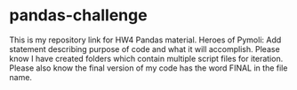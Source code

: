 # pandas-challenge
This is my repository link for HW4 Pandas material.
Heroes of Pymoli: Add statement describing purpose of code and what it will accomplish.
Please know I have created folders which contain multiple script files for iteration.
Please also know the final version of my code has the word FINAL in the file name.
